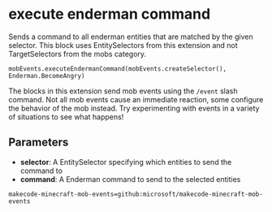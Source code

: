 # execute enderman command

Sends a command to all enderman entities that are matched by the given selector. This
block uses EntitySelectors from this extension and not TargetSelectors from the mobs
category.

```sig
mobEvents.executeEndermanCommand(mobEvents.createSelector(), Enderman.BecomeAngry)
```

The blocks in this extension send mob events using the `/event` slash command. Not all mob
events cause an immediate reaction, some configure the behavior of the mob instead. Try
experimenting with events in a variety of situations to see what happens!

## Parameters

* **selector**: A EntitySelector specifying which entities to send the command to
* **command**: A Enderman command to send to the selected entities

```package
makecode-minecraft-mob-events=github:microsoft/makecode-minecraft-mob-events
```

